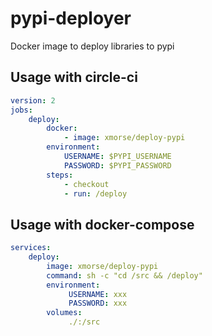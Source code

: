 # pypi-deployer
Docker image to deploy libraries to pypi


## Usage with circle-ci
```yaml
version: 2
jobs:
    deploy:
        docker:
            - image: xmorse/deploy-pypi
        environment:
            USERNAME: $PYPI_USERNAME
            PASSWORD: $PYPI_PASSWORD
        steps:
            - checkout
            - run: /deploy
```

## Usage with docker-compose
```yaml
services:
    deploy:
        image: xmorse/deploy-pypi        
        command: sh -c "cd /src && /deploy"
        environment:
             USERNAME: xxx
             PASSWORD: xxx
        volumes:
             ./:/src
```

